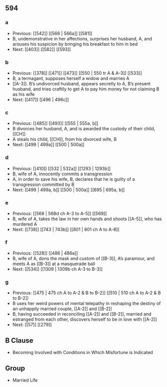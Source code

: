 ## 594
### a
- Previous: [[542]] [[566 | 566a]] [[581]] 
- B, undemonstrative in her affections, surprises her husband, A, and arouses his suspicion by bringing his breakfast to him in bed
- Next: [[403]] [[582]] [[593]] 

### b
- Previous: [[378]] [[471]] [[473]] [[550 | 550 tr A &amp; A-3]] [[533]] 
- B, a termagant, supposes herself a widow and marries A
- [[A-3]]. B’s undivorced husband, appears secretly to A, B’s present husband, and tries craftily to get A to pay him money for not claiming B as his wife
- Next: [[417]] [[496 | 496c]] 

### c
- Previous: [[485]] [[493]] [[555 | 555a, b]] 
- B divorces her husband, A, and is awarded the custody of their child, [[CH]]
- A steals his child, [[CH]], from his divorced wife, B
- Next: [[499 | 499a]] [[500 | 500a]] 

### d
- Previous: [[410]] [[532 | 532a]] [[1293 | 1293b]] 
- B, wife of A, innocently commits a transgression
- A, in order to save his wife, B, declares that he is guilty of a transgression committed by B
- Next: [[499 | 499a, b]] [[500 | 500a]] [[695 | 695a, b]] 

### e
- Previous: [[568 | 568d ch A-3 to A-5]] [[569]] 
- B, wife of A, takes the law in her own hands and shoots [[A-5]], who has murdered A
- Next: [[738]] [[743 | 743b]] [[801 | 801 ch A to A-8]] 

### f
- Previous: [[528]] [[486 | 486a]] 
- B, wife of A, dons the mask and custom of [[B-3]], A’s paramour, and meets A as [[B-3]] at a masquerade ball
- Next: [[534]] [[1309 | 1309b ch A-3 to B-3]] 

### g
- Previous: [[475 | 475 ch A to A-2 &amp; B to B-2]] [[510 | 510 ch A to A-2 &amp; B to B-2]] 
- B uses her weird powers of mental telepathy in reshaping the destiny of an unhappily married couple, [[A-2]] and [[B-2]]
- B, having succeeded in reconciling [[A-2]] and [[B-2]], married and estranged from each other, discovers herself to be in love with [[A-2]]
- Next: [[57]] [[279]] 

## B Clause
- Becoming Involved with Conditions in Which Misfortune is Indicated

## Group
- Married Life

